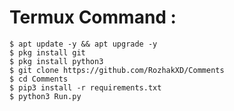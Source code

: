 # Termux Command :

    $ apt update -y && apt upgrade -y
    $ pkg install git
    $ pkg install python3
    $ git clone https://github.com/RozhakXD/Comments
    $ cd Comments
    $ pip3 install -r requirements.txt
    $ python3 Run.py
